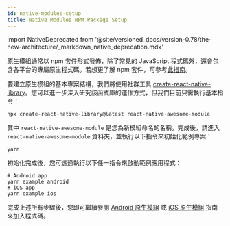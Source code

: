 ```yaml
---
id: native-modules-setup
title: Native Modules NPM Package Setup
---
```


import NativeDeprecated from '@site/versioned_docs/version-0.78/the-new-architecture/\_markdown_native_deprecation.mdx'

<NativeDeprecated />

原生模組通常以 npm 套件形式發佈，除了常見的 JavaScript 程式碼外，還會包含各平台的專屬原生程式碼。若想更了解 npm 套件，可參考[此指南](https://docs.npmjs.com/packages-and-modules/contributing-packages-to-the-registry)。

要建立原生模組的基本專案結構，我們將使用社群工具 [create-react-native-library](https://callstack.github.io/react-native-builder-bob/create)。您可以進一步深入研究該函式庫的運作方式，但我們目前只需執行基本指令：

```shell
npx create-react-native-library@latest react-native-awesome-module
```

其中 `react-native-awesome-module` 是您為新模組命名的名稱。完成後，請進入 `react-native-awesome-module` 資料夾，並執行以下指令來初始化範例專案：

```shell
yarn
```

初始化完成後，您可透過執行以下任一指令來啟動範例應用程式：

```shell
# Android app
yarn example android
# iOS app
yarn example ios
```

完成上述所有步驟後，您即可繼續參閱 [Android 原生模組](native-modules-android) 或 [iOS 原生模組](native-modules-ios) 指南來加入程式碼。